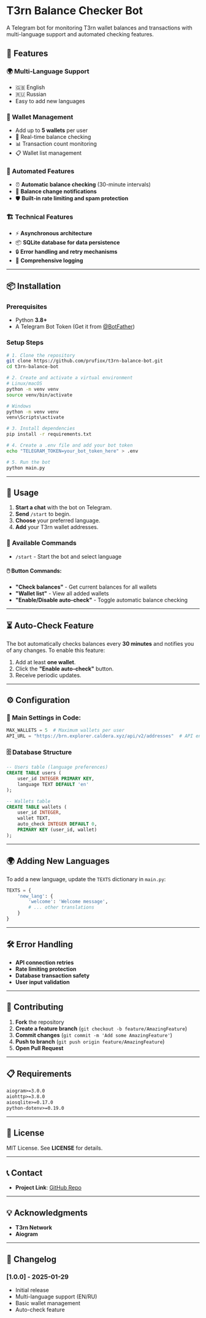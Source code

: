 # T3rn Balance Checker Bot

A Telegram bot for monitoring T3rn wallet balances and transactions with multi-language support and automated checking features.

## 🚀 Features

### 🌍 Multi-Language Support

- 🇬🇧 English
- 🇷🇺 Russian
- Easy to add new languages

### 💼 Wallet Management

- Add up to **5 wallets** per user
- 🔄 Real-time balance checking
- 📊 Transaction count monitoring
- 📋 Wallet list management

### 🔧 Automated Features

- ⏰ **Automatic balance checking** (30-minute intervals)
- 🔔 **Balance change notifications**
- 🛡️ **Built-in rate limiting and spam protection**

### 🏗️ Technical Features

- ⚡ **Asynchronous architecture**
- 📦 **SQLite database for data persistence**
- 🔒 **Error handling and retry mechanisms**
- 📝 **Comprehensive logging**

---

## 📦 Installation

### Prerequisites

- Python **3.8+**
- A Telegram Bot Token (Get it from [@BotFather](https://t.me/botfather))

### Setup Steps

```bash
# 1. Clone the repository
git clone https://github.com/prufiox/t3rn-balance-bot.git
cd t3rn-balance-bot

# 2. Create and activate a virtual environment
# Linux/macOS
python -m venv venv
source venv/bin/activate

# Windows
python -m venv venv
venv\Scripts\activate

# 3. Install dependencies
pip install -r requirements.txt

# 4. Create a .env file and add your bot token
echo "TELEGRAM_TOKEN=your_bot_token_here" > .env

# 5. Run the bot
python main.py
```

---

## 📖 Usage

1. **Start a chat** with the bot on Telegram.
2. **Send** `/start` to begin.
3. **Choose** your preferred language.
4. **Add** your T3rn wallet addresses.

### 📜 Available Commands

- `/start` - Start the bot and select language

#### 🖱️ Button Commands:

- **"Check balances"** - Get current balances for all wallets
- **"Wallet list"** - View all added wallets
- **"Enable/Disable auto-check"** - Toggle automatic balance checking

---

## ⏳ Auto-Check Feature

The bot automatically checks balances every **30 minutes** and notifies you of any changes.
To enable this feature:

1. Add at least **one wallet**.
2. Click the **"Enable auto-check"** button.
3. Receive periodic updates.

---

## ⚙️ Configuration

### 🔢 Main Settings in Code:

```python
MAX_WALLETS = 5  # Maximum wallets per user
API_URL = "https://brn.explorer.caldera.xyz/api/v2/addresses"  # API endpoint
```

### 🗄️ Database Structure

```sql
-- Users table (language preferences)
CREATE TABLE users (
    user_id INTEGER PRIMARY KEY,
    language TEXT DEFAULT 'en'
);

-- Wallets table
CREATE TABLE wallets (
    user_id INTEGER,
    wallet TEXT,
    auto_check INTEGER DEFAULT 0,
    PRIMARY KEY (user_id, wallet)
);
```

---

## 🌍 Adding New Languages

To add a new language, update the `TEXTS` dictionary in `main.py`:

```python
TEXTS = {
    'new_lang': {
        'welcome': 'Welcome message',
        # ... other translations
    }
}
```

---

## 🛠️ Error Handling

- **API connection retries**
- **Rate limiting protection**
- **Database transaction safety**
- **User input validation**

---

## 🤝 Contributing

1. **Fork** the repository
2. **Create a feature branch** (`git checkout -b feature/AmazingFeature`)
3. **Commit changes** (`git commit -m 'Add some AmazingFeature'`)
4. **Push to branch** (`git push origin feature/AmazingFeature`)
5. **Open Pull Request**

---

## 📋 Requirements

```txt
aiogram>=3.0.0
aiohttp>=3.8.0
aiosqlite>=0.17.0
python-dotenv>=0.19.0
```

---

## 📜 License

MIT License. See **LICENSE** for details.

---

## 📞 Contact

- **Project Link**: [GitHub Repo](https://github.com/prufiox/t3rn-balance-bot)

---

## 💡 Acknowledgments

- **T3rn Network**
- **Aiogram**

---

## 📅 Changelog

### [1.0.0] - 2025-01-29

- Initial release
- Multi-language support (EN/RU)
- Basic wallet management
- Auto-check feature

